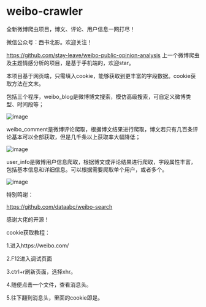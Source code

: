 # weibo-crawler

全新微博爬虫项目，博文、评论、用户信息一网打尽！

微信公众号：西书北影。欢迎关注！

https://github.com/stay-leave/weibo-public-opinion-analysis
上一个微博爬虫及主题情感分析的项目，是基于手机端的，欢迎star。

本项目基于网页端，只需填入cookie，能够获取到更丰富的字段数据。cookie获取方法在文末。

包括三个程序，weibo_blog是微博博文搜索，模仿高级搜索，可自定义微博类型、时间段等；

![image](https://user-images.githubusercontent.com/58450966/193724601-98e2b0c6-21e4-4201-944d-a547e426d05c.png)


weibo_comment是微博评论爬取，根据博文结果进行爬取，博文若只有几百条评论基本可以全部获取，但是几千条以上获取率大幅降低；

![image](https://user-images.githubusercontent.com/58450966/193724682-886fb42a-ed2a-40e3-b787-ccfa418b9596.png)


user_info是微博用户信息爬取，根据博文或评论结果进行爬取，字段属性丰富，包括基本信息和详细信息。可以根据需要爬取单个用户，或者多个。

![image](https://user-images.githubusercontent.com/58450966/193724744-9a78ac95-133b-4f42-9653-c8ff99782965.png)


特别鸣谢：

https://github.com/dataabc/weibo-search

感谢大佬的开源！


cookie获取教程：

1.进入https://weibo.com/

2.F12进入调试页面

3.ctrl+r刷新页面，选择xhr。

4.随便点击一个文件，查看消息头。

5.往下翻到消息头，里面的cookie即是。
